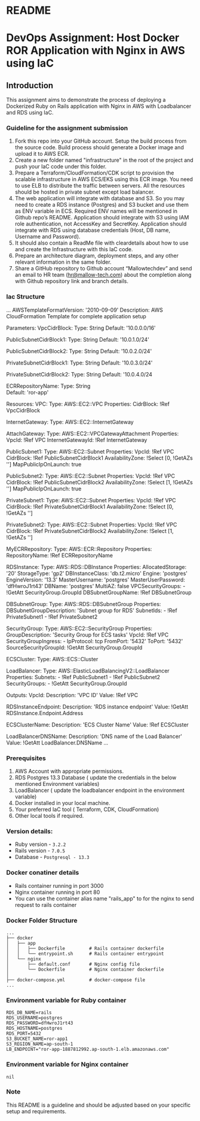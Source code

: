 # README

# DevOps Assignment: Host Docker ROR Application with Nginx in AWS using IaC

## Introduction

This assignment aims to demonstrate the process of deploying a Dockerized Ruby on Rails application with Nginx in AWS with Loadbalancer and RDS using IaC.

### Guideline for the assignment submission

1. Fork this repo into your GitHub account. Setup the build process from the source code. Build process should generate a Docker image and upload it to AWS ECR.
2. Create a new folder named "infrastructure" in the root of the project and push your IaC code under this folder.
3. Prepare a Terraform/CloudFormation/CDK script to provision the scalable infrastructure in AWS ECS/EKS using this ECR image. You need to use ELB to distribute the traffic between servers. All the resources should be hosted in private subnet except load balancer.
4. The web application will integrate with database and S3. So you may need to create a RDS instance (Postgres) and S3 bucket and use them as ENV variable in ECS. Required ENV names will be mentioned in Github repo’s README. Application should integrate with S3 using IAM role authentication, not AccessKey and SecretKey. Application should integrate with RDS using database credentials (Host, DB name, Username and Password).
5. It should also contain a ReadMe file with cleardetails about how to use and create the Infrastructure with this IaC code.
6. Prepare an architecture diagram, deployment steps, and any other relevant information in the same folder.
7. Share a GitHub repository to Github account “Mallowtechdev” and send an email to HR team (hr@mallow-tech.com) about the completion along with Github repository link and branch details.


### Iac Structure
...
AWSTemplateFormatVersion: '2010-09-09'
Description: AWS CloudFormation Template for complete application setup

Parameters:
  VpcCidrBlock:
    Type: String
    Default: '10.0.0.0/16'

  PublicSubnetCidrBlock1:
    Type: String
    Default: '10.0.1.0/24'

  PublicSubnetCidrBlock2:
    Type: String
    Default: '10.0.2.0/24'

  PrivateSubnetCidrBlock1:
    Type: String
    Default: '10.0.3.0/24'

  PrivateSubnetCidrBlock2:
    Type: String
    Default: '10.0.4.0/24
	
  ECRRepositoryName:
    Type: String	
    Default: 'ror-app'

Resources:
  VPC:
    Type: AWS::EC2::VPC
    Properties:
      CidrBlock: !Ref VpcCidrBlock

  InternetGateway:
    Type: AWS::EC2::InternetGateway

  AttachGateway:
    Type: AWS::EC2::VPCGatewayAttachment
    Properties:
      VpcId: !Ref VPC
      InternetGatewayId: !Ref InternetGateway

  PublicSubnet1:
    Type: AWS::EC2::Subnet
    Properties:
      VpcId: !Ref VPC
      CidrBlock: !Ref PublicSubnetCidrBlock1
      AvailabilityZone: !Select [0, !GetAZs '']
      MapPublicIpOnLaunch: true

  PublicSubnet2:
    Type: AWS::EC2::Subnet
    Properties:
      VpcId: !Ref VPC
      CidrBlock: !Ref PublicSubnetCidrBlock2
      AvailabilityZone: !Select [1, !GetAZs '']
      MapPublicIpOnLaunch: true

  PrivateSubnet1:
    Type: AWS::EC2::Subnet
    Properties:
      VpcId: !Ref VPC
      CidrBlock: !Ref PrivateSubnetCidrBlock1
      AvailabilityZone: !Select [0, !GetAZs '']

  PrivateSubnet2:
    Type: AWS::EC2::Subnet
    Properties:
      VpcId: !Ref VPC
      CidrBlock: !Ref PrivateSubnetCidrBlock2
      AvailabilityZone: !Select [1, !GetAZs '']

  MyECRRepository:
    Type: AWS::ECR::Repository
    Properties:
      RepositoryName: !Ref ECRRepositoryName

  RDSInstance:
    Type: AWS::RDS::DBInstance
    Properties:
      AllocatedStorage: '20'
      StorageType: 'gp2'
      DBInstanceClass: 'db.t2.micro'
      Engine: 'postgres'
      EngineVersion: '13.3'
      MasterUsername: 'postgres'
      MasterUserPassword: 'dfHwroJ1rt43'
      DBName: 'postgres'
      MultiAZ: false
      VPCSecurityGroups:
        - !GetAtt SecurityGroup.GroupId
      DBSubnetGroupName: !Ref DBSubnetGroup

  DBSubnetGroup:
    Type: AWS::RDS::DBSubnetGroup
    Properties:
      DBSubnetGroupDescription: 'Subnet group for RDS'
      SubnetIds:
        - !Ref PrivateSubnet1
        - !Ref PrivateSubnet2

  SecurityGroup:
    Type: AWS::EC2::SecurityGroup
    Properties:
      GroupDescription: 'Security Group for ECS tasks'
      VpcId: !Ref VPC
      SecurityGroupIngress:
        - IpProtocol: tcp
          FromPort: '5432'
          ToPort: '5432'
          SourceSecurityGroupId: !GetAtt SecurityGroup.GroupId

  ECSCluster:
    Type: AWS::ECS::Cluster

  LoadBalancer:
    Type: AWS::ElasticLoadBalancingV2::LoadBalancer
    Properties:
      Subnets:
        - !Ref PublicSubnet1
        - !Ref PublicSubnet2
      SecurityGroups:
        - !GetAtt SecurityGroup.GroupId

Outputs:
  VpcId:
    Description: 'VPC ID'
    Value: !Ref VPC

  RDSInstanceEndpoint:
    Description: 'RDS instance endpoint'
    Value: !GetAtt RDSInstance.Endpoint.Address

  ECSClusterName:
    Description: 'ECS Cluster Name'
    Value: !Ref ECSCluster

  LoadBalancerDNSName:
    Description: 'DNS name of the Load Balancer'
    Value: !GetAtt LoadBalancer.DNSName
...


### Prerequisites

1. AWS Account with appropriate permissions.
2. RDS Postgres 13.3 Database ( update the credentials in the below mentioned Environment variables)
3. LoadBalancer  ( update the loadbalancer endpoint in the environment variable)
4. Docker installed in your local machine.
5. Your preferred IaC tool ( Terraform, CDK, CloudFormation)
6. Other local tools if required.

### Version details:

* Ruby version - `3.2.2`
* Rails version - `7.0.5`
* Database - `Postgresql - 13.3`

### Docker conatiner details

* Rails container running in port 3000
* Nginx container running in port 80
* You can use the container alias name "rails_app" to for the nginx to send request to rails container


### Docker Folder Structure

    ...
    ├── docker
    │   ├── app
    │   │   ├── Dockerfile         # Rails container dockerfile
    │   │   └── entrypoint.sh      # Rails container entrypoint
    │   └── nginx
    │       ├── default.conf       # Nginx config file
    │       └── Dockerfile         # Nginx container dockerfile
    │                   
    ├── docker-compose.yml         # docker-compose file
    ...

### Environment variable for Ruby container

```env
RDS_DB_NAME=rails
RDS_USERNAME=postgres
RDS_PASSWORD=dfHwroJ1rt43
RDS_HOSTNAME=postgres
RDS_PORT=5432
S3_BUCKET_NAME=ror-app1
S3_REGION_NAME=ap-south-1
LB_ENDPOINT="ror-app-1887812992.ap-south-1.elb.amazonaws.com"
```

### Environment variable for Nginx container

```env
nil
```

### Note
This README is a guideline and should be adjusted based on your specific setup and requirements.
